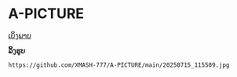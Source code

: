 # A-PICTURE
[ເບິ່ງພາບ](https://github.com/XMASH-777/A-PICTURE/main/20250715_115509.jpg)

**ລິ້ງຮູບ**
```
https://github.com/XMASH-777/A-PICTURE/main/20250715_115509.jpg
```
